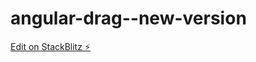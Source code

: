# angular-drag--new-version

[Edit on StackBlitz ⚡️](https://stackblitz.com/edit/angular-dragdrop-grid-ytarv2)